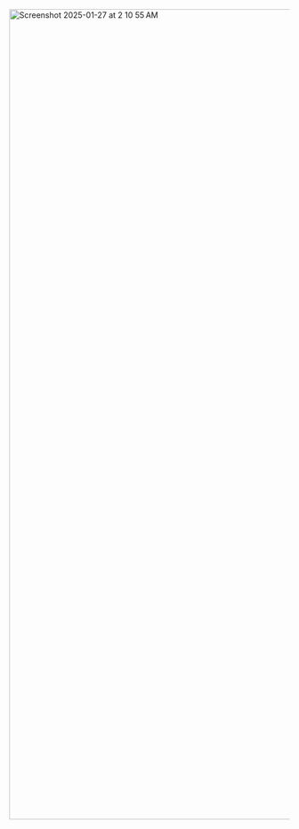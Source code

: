 <img width="1456" alt="Screenshot 2025-01-27 at 2 10 55 AM" src="https://github.com/user-attachments/assets/685bd4ef-5c63-4906-b13e-795c08fda1b1" />
